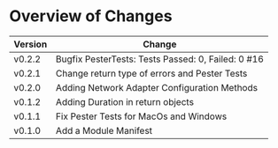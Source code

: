 # Overview of Changes

Version | Change
-|-
v0.2.2 | Bugfix PesterTests: Tests Passed: 0, Failed: 0 #16
v0.2.1 | Change return type of errors and Pester Tests
v0.2.0 | Adding Network Adapter Configuration Methods
v0.1.2 | Adding Duration in return objects
v0.1.1 | Fix Pester Tests for MacOs and Windows
v0.1.0 | Add a Module Manifest
